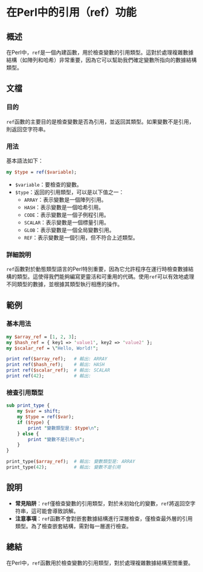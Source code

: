 <!--
Meta Description: # 在Perl中的引用（ref）功能 ## 概述 在Perl中，`ref`是一個內建函數，用於檢查變數的引用類型。這對於處理複雜數據結構（如陣列和哈希）非常重要，因為它可以幫助我們確定變數所指向的數據結構類型。 ## 文檔 ### 目的 `ref`函數的主要目的是檢查變數是否為引用，並返回其類型。如...
Meta Keywords: ref, print, type, perl, array
-->

# 在Perl中的引用（ref）功能

## 概述
在Perl中，`ref`是一個內建函數，用於檢查變數的引用類型。這對於處理複雜數據結構（如陣列和哈希）非常重要，因為它可以幫助我們確定變數所指向的數據結構類型。

## 文檔
### 目的
`ref`函數的主要目的是檢查變數是否為引用，並返回其類型。如果變數不是引用，則返回空字符串。

### 用法
基本語法如下：
```perl
my $type = ref($variable);
```
- `$variable`：要檢查的變數。
- `$type`：返回的引用類型，可以是以下值之一：
  - `ARRAY`：表示變數是一個陣列引用。
  - `HASH`：表示變數是一個哈希引用。
  - `CODE`：表示變數是一個子例程引用。
  - `SCALAR`：表示變數是一個標量引用。
  - `GLOB`：表示變數是一個全局變數引用。
  - `REF`：表示變數是一個引用，但不符合上述類型。

### 詳細說明
`ref`函數對於動態類型語言的Perl特別重要，因為它允許程序在運行時檢查數據結構的類型。這使得我們能夠編寫更靈活和可重用的代碼。使用`ref`可以有效地處理不同類型的數據，並根據其類型執行相應的操作。

## 範例
### 基本用法
```perl
my $array_ref = [1, 2, 3];
my $hash_ref = { key1 => 'value1', key2 => 'value2' };
my $scalar_ref = \"Hello, World!";

print ref($array_ref);   # 輸出: ARRAY
print ref($hash_ref);    # 輸出: HASH
print ref($scalar_ref);  # 輸出: SCALAR
print ref(42);           # 輸出: 
```

### 檢查引用類型
```perl
sub print_type {
    my $var = shift;
    my $type = ref($var);
    if ($type) {
        print "變數類型是: $type\n";
    } else {
        print "變數不是引用\n";
    }
}

print_type($array_ref);  # 輸出: 變數類型是: ARRAY
print_type(42);          # 輸出: 變數不是引用
```

## 說明
- **常見陷阱**：`ref`僅檢查變數的引用類型，對於未初始化的變數，`ref`將返回空字符串，這可能會導致誤解。
- **注意事項**：`ref`函數不會對嵌套數據結構進行深層檢查，僅檢查最外層的引用類型。為了檢查嵌套結構，需對每一層進行檢查。

## 總結
在Perl中，`ref`函數用於檢查變數的引用類型，對於處理複雜數據結構至關重要。